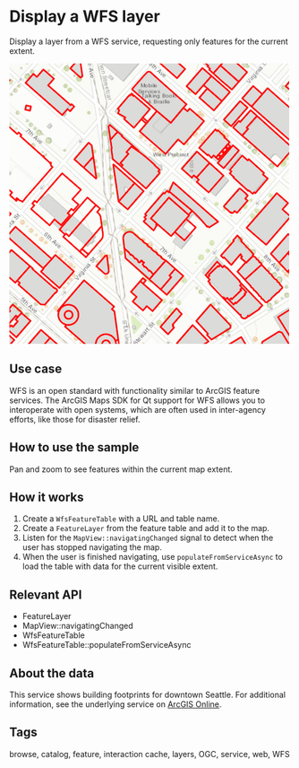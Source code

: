 # Display a WFS layer

Display a layer from a WFS service, requesting only features for the current extent.

![](screenshot.png)

## Use case

WFS is an open standard with functionality similar to ArcGIS feature services. The ArcGIS Maps SDK for Qt support for WFS allows you to interoperate with open systems, which are often used in inter-agency efforts, like those for disaster relief.

## How to use the sample

Pan and zoom to see features within the current map extent.

## How it works

1. Create a `WfsFeatureTable` with a URL and table name.
2. Create a `FeatureLayer` from the feature table and add it to the map.
3. Listen for the `MapView::navigatingChanged` signal to detect when the user has stopped navigating the map.
4. When the user is finished navigating, use `populateFromServiceAsync` to load the table with data for the current visible extent.

## Relevant API

* FeatureLayer
* MapView::navigatingChanged
* WfsFeatureTable
* WfsFeatureTable::populateFromServiceAsync

## About the data

This service shows building footprints for downtown Seattle. For additional information, see the underlying service on [ArcGIS Online](https://arcgisruntime.maps.arcgis.com/home/item.html?id=1b81d35c5b0942678140efc29bc25391).

## Tags

browse, catalog, feature, interaction cache, layers, OGC, service, web, WFS
